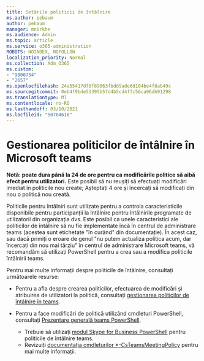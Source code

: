 ```yaml
---
title: Setările politicii de întâlnire
ms.author: pebaum
author: pebaum
manager: mnirkhe
ms.audience: Admin
ms.topic: article
ms.service: o365-administration
ROBOTS: NOINDEX, NOFOLLOW
localization_priority: Normal
ms.collection: Adm_O365
ms.custom:
- "9000734"
- "2657"
ms.openlocfilehash: 24a55417df0f89063fbdd9ade6d104be4f8ab49c
ms.sourcegitcommit: 0eb4f9bde53395b5fd4b5cd4ffc56ca96db91298
ms.translationtype: MT
ms.contentlocale: ro-RO
ms.lasthandoff: 03/10/2021
ms.locfileid: "50704618"
---
```

# <a name="manage-meeting-policies-in-microsoft-teams"></a>Gestionarea politicilor de întâlnire în Microsoft teams

**Notă: poate dura până la 24 de ore pentru ca modificările politice să aibă efect pentru utilizatori.** Este posibil să nu reușiți să efectuați modificări imediat în politicile nou create; Așteptați 4 ore și încercați să modificați din nou o politică nou creată.

Politicile pentru întâlniri sunt utilizate pentru a controla caracteristicile disponibile pentru participanții la întâlnire pentru întâlnirile programate de utilizatorii din organizația dvs. Este posibil ca unele caracteristici ale politicilor de întâlnire să nu fie implementate încă în centrul de administrare teams (acestea sunt etichetate "în curând" din documentație). În acest caz, sau dacă primiți o eroare de genul "nu putem actualiza politica acum, dar încercați din nou mai târziu" în centrul de administrare Microsoft teams, vă recomandăm să utilizați PowerShell pentru a crea sau a modifica politicile întâlnirii teams. 

Pentru mai multe informații despre politicile de întâlnire, consultați următoarele resurse:

- Pentru a afla despre crearea politicilor, efectuarea de modificări și atribuirea de utilizatori la politică, consultați [gestionarea politicilor de întâlnire în teams](https://docs.microsoft.com/microsoftteams/meeting-policies-in-teams).

- Pentru a face modificări de politică utilizând cmdleturi PowerShell, consultați [Prezentare generală teams PowerShell](https://docs.microsoft.com/microsoftteams/teams-powershell-overview). 
    - Trebuie să utilizați [modul Skype for Business PowerShell](https://docs.microsoft.com/skypeforbusiness/set-up-your-computer-for-windows-powershell/download-and-install-the-skype-for-business-online-connector) pentru politicile de întâlnire teams. 
    - Revizuiți [documentația cmdleturilor *-CsTeamsMeetingPolicy](https://docs.microsoft.com/search/?search=CsTeamsMeetingPolicy&view=skype-ps) pentru mai multe informații.

